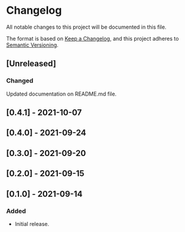 # Changelog

All notable changes to this project will be documented in this file.

The format is based on [Keep a Changelog](https://keepachangelog.com/en/1.0.0/),
and this project adheres to [Semantic Versioning](https://semver.org/spec/v2.0.0.html).

## [Unreleased]

### Changed
Updated documentation on README.md file.

## [0.4.1] - 2021-10-07

## [0.4.0] - 2021-09-24

## [0.3.0] - 2021-09-20

## [0.2.0] - 2021-09-15

## [0.1.0] - 2021-09-14

### Added
- Initial release.
